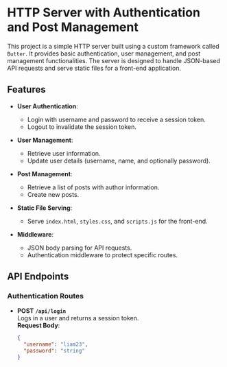 # HTTP Server with Authentication and Post Management

This project is a simple HTTP server built using a custom framework called `Butter`. It provides basic authentication, user management, and post management functionalities. The server is designed to handle JSON-based API requests and serve static files for a front-end application.

## Features

- **User Authentication**:

  - Login with username and password to receive a session token.
  - Logout to invalidate the session token.

- **User Management**:

  - Retrieve user information.
  - Update user details (username, name, and optionally password).

- **Post Management**:

  - Retrieve a list of posts with author information.
  - Create new posts.

- **Static File Serving**:

  - Serve `index.html`, `styles.css`, and `scripts.js` for the front-end.

- **Middleware**:
  - JSON body parsing for API requests.
  - Authentication middleware to protect specific routes.

## API Endpoints

### Authentication Routes

- **POST `/api/login`**  
  Logs in a user and returns a session token.  
  **Request Body**:
  ```json
  {
    "username": "liam23",
    "password": "string"
  }
  ```
